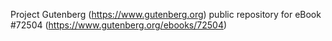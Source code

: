 Project Gutenberg (https://www.gutenberg.org) public repository
for eBook #72504 (https://www.gutenberg.org/ebooks/72504)

